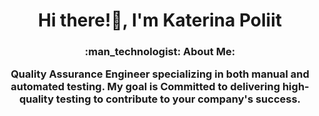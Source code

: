 <h1 align="center">Hi there!👋, I'm Katerina Poliit</h1>



<h3 align="center">  :man_technologist: About Me:

Quality Assurance Engineer specializing in both manual and automated testing. My goal is Committed to delivering high-quality testing to contribute to your company's success.</h3>
